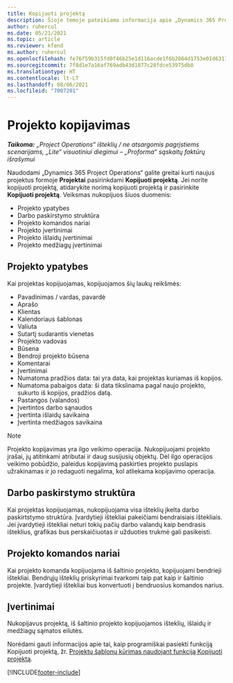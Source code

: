 ```yaml
---
title: Kopijuoti projektą
description: Šioje temoje pateikiama informacija apie „Dynamics 365 Project Operations“ projektų kopijavimą.
author: ruhercul
ms.date: 05/21/2021
ms.topic: article
ms.reviewer: kfend
ms.author: ruhercul
ms.openlocfilehash: fe76f59b315fd0f46b25e1d116acde1f6b2864d1753e01d6311ea93ae7d116fc
ms.sourcegitcommit: 7f8d1e7a16af769adb43d1877c28fdce53975db8
ms.translationtype: HT
ms.contentlocale: lt-LT
ms.lasthandoff: 08/06/2021
ms.locfileid: "7007201"
---
```

# <a name="copy-a-project"></a>Projekto kopijavimas

_**Taikoma:** „Project Operations“ išteklių / ne atsargomis pagrįstiems scenarijams, „Lite“ visuotiniui diegimui – „Proforma“ sąskaitų faktūrų išrašymui_

Naudodami „Dynamics 365 Project Operations“ galite greitai kurti naujus projektus formoje **Projektai** pasirinkdami **Kopijuoti projektą**. Jei norite kopijuoti projektą, atidarykite norimą kopijuoti projektą ir pasirinkite **Kopijuoti projektą**. Veiksmas nukopijuos šiuos duomenis:

- Projekto ypatybes 
- Darbo paskirstymo struktūra
- Projekto komandos nariai
- Projekto įvertinimai
- Projekto išlaidų įvertinimai
- Projekto medžiagų įvertinimai

## <a name="project-properties"></a>Projekto ypatybes

Kai projektas kopijuojamas, kopijuojamos šių laukų reikšmės:

- Pavadinimas / vardas, pavardė
- Aprašo
- Klientas
- Kalendoriaus šablonas
- Valiuta
- Sutartį sudarantis vienetas
- Projekto vadovas
- Būsena
- Bendroji projekto būsena
- Komentarai
- Įvertinimai
- Numatoma pradžios data: tai yra data, kai projektas kuriamas iš kopijos.
- Numatoma pabaigos data: ši data tikslinama pagal naujo projekto, sukurto iš kopijos, pradžios datą.
- Pastangos (valandos)
- Įvertintos darbo sąnaudos
- Įvertinta išlaidų savikaina
- Įvertinta medžiagos savikaina

> [!NOTE]
> Projekto kopijavimas yra ilgo veikimo operacija. Nukopijuojami projekto įrašai, jų atitinkami atributai ir daug susijusių objektų. Dėl ilgo operacijos veikimo pobūdžio, paleidus kopijavimą paskirties projekto puslapis užrakinamas ir jo redaguoti negalima, kol atliekama kopijavimo operacija.

## <a name="work-breakdown-structure"></a>Darbo paskirstymo struktūra

Kai projektas kopijuojamas, nukopijuojama visa išteklių įkelta darbo paskirtstymo struktūra. Įvardytieji ištekliai pakeičiami bendraisiais ištekliais. Jei įvardytieji ištekliai neturi tokių pačių darbo valandų kaip bendrasis išteklius, grafikas bus perskaičiuotas ir užduoties trukmė gali pasikeisti.

## <a name="project-team-members"></a>Projekto komandos nariai

Kai projekto komanda kopijuojama iš šaltinio projekto, kopijuojami bendrieji ištekliai. Bendrųjų išteklių priskyrimai tvarkomi taip pat kaip ir šaltinio projekte. Įvardytieji ištekliai bus konvertuoti į bendruosius komandos narius.

## <a name="estimates"></a>Įvertinimai

Nukopijavus projektą, iš šaltinio projekto kopijuojamos išteklių, išlaidų ir medžiagų sąmatos eilutės. 

Norėdami gauti informacijos apie tai, kaip programiškai pasiekti funkciją Kopijuoti projektą, žr. [Projektų šablonų kūrimas naudojant funkciją Kopijuoti projektą](dev-copy-project.md).


[!INCLUDE[footer-include](../includes/footer-banner.md)]
